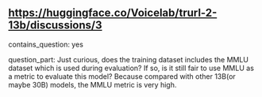 ## https://huggingface.co/Voicelab/trurl-2-13b/discussions/3

contains_question: yes

question_part: Just curious, does the training dataset includes the MMLU dataset which is used during evaluation? If so, is it still fair to use MMLU as a metric to evaluate this model? Because compared with other 13B(or maybe 30B) models, the MMLU metric is very high.